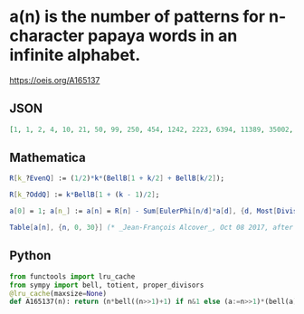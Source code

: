 # a\(n\) is the number of patterns for n\-character papaya words in an infinite alphabet\.
https://oeis.org/A165137
## JSON
```JSON
[1, 1, 2, 4, 10, 21, 50, 99, 250, 454, 1242, 2223, 6394, 11389, 35002, 62034, 202010, 359483, 1233518, 2203507, 7944110, 14249736, 53811584, 96912709, 382289362, 691110821, 2841057442, 5154280744, 22033974854, 40105797777, 177946445580]
```
## Mathematica
```Mathematica
R[k_?EvenQ] := (1/2)*k*(BellB[1 + k/2] + BellB[k/2]);
```
```Mathematica
R[k_?OddQ] := k*BellB[1 + (k - 1)/2];
```
```Mathematica
a[0] = 1; a[n_] := a[n] = R[n] - Sum[EulerPhi[n/d]*a[d], {d, Most[Divisors[ n]]}];
```
```Mathematica
Table[a[n], {n, 0, 30}] (* _Jean-François Alcover_, Oct 08 2017, after _Andrew Howroyd_ *)
```
## Python
```Python
from functools import lru_cache
from sympy import bell, totient, proper_divisors
@lru_cache(maxsize=None)
def A165137(n): return (n*bell((n>>1)+1) if n&1 else (a:=n>>1)*(bell(a)+bell(a+1)))-sum(totient(n//d)*A165137(d) for d in proper_divisors(n,generator=True)) if n else 1 # _Chai Wah Wu_, Feb 19 2024
```
